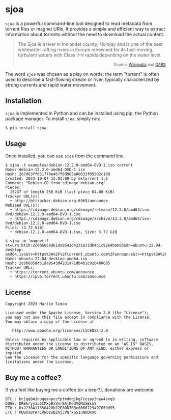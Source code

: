 # sjoa

`sjoa` is a powerful command-line tool designed to read metadata from torrent
files or magnet URIs. It provides a simple and efficient way to extract
information about torrents without the need to download the actual content.

> The Sjoa is a river in Innlandet county, Norway and is one of the best
> whitewater rafting rivers in Europe renowned for its fast-moving, turbulent
> waters with Class II-V rapids depending on the water level.
>
> <p style="font-size: 12px" align="right">
>     Source: <a href="https://en.wikipedia.org/wiki/Sjoa">Wikipedia</a>
> and <a href="https://www.oars.com/blog/best-whitewater-rafting-in-europe/">OARS</a>
> </p>

The word `sjoa` was chosen as a play on words: the term "torrent" is often used
to describe a fast-flowing stream or river, typically characterized by strong
currents and rapid water movement.

## Installation

`sjoa` is implemented in Python and can be installed using pip, the Python
package manager. To install `sjoa`, simply run:

```bash
$ pip install sjoa
```

## Usage

Once installed, you can use `sjoa` from the command line.

```
$ sjoa -t examples/debian-12.2.0-amd64-DVD-1.iso.torrent
Name: debian-12.2.0-amd64-DVD-1.iso
Hash: 267d63ffd31770e467f8d985a86633f05502c10d
Created: 2023-10-07 12:03:00 by mktorrent 1.1
Comment: "Debian CD from cdimage.debian.org"
Pieces:
  15237 of length 256 KiB (last piece 64.00 KiB)
Tracker URL(s):
  • http://bttracker.debian.org:6969/announce
Webseed URL(s):
  • https://cdimage.debian.org/cdimage/release/12.2.0/amd64/iso-dvd/debian-12.2.0-amd64-DVD-1.iso
  • https://cdimage.debian.org/cdimage/archive/12.2.0/amd64/iso-dvd/debian-12.2.0-amd64-DVD-1.iso
Files: (3.72 GiB)
  • debian-12.2.0-amd64-DVD-1.iso, Size: 3.72 GiB
```

```
$ sjoa -m "magnet:?xt=urn:btih:2c6b6858d61da9543d4231a71db4b1c9264b0685&dn=ubuntu-22.04-desktop-amd64.iso&tr=https%3A%2F%2Ftorrent.ubuntu.com%2Fannounce&tr=https%3A%2F%2Fipv6.torrent.ubuntu.com%2Fannounce"
Name: ubuntu-22.04-desktop-amd64.iso
Hash: 2c6b6858d61da9543d4231a71db4b1c9264b0685
Tracker URLs:
  • https://torrent.ubuntu.com/announce
  • https://ipv6.torrent.ubuntu.com/announce
```

## License

```
Copyright 2023 Martin Simon

Licensed under the Apache License, Version 2.0 (the "License");
you may not use this file except in compliance with the License.
You may obtain a copy of the License at

   http://www.apache.org/licenses/LICENSE-2.0

Unless required by applicable law or agreed to in writing, software
distributed under the License is distributed on an "AS IS" BASIS,
WITHOUT WARRANTIES OR CONDITIONS OF ANY KIND, either express or implied.
See the License for the specific language governing permissions and
limitations under the License.
```

## Buy me a coffee?

If you feel like buying me a coffee (or a beer?), donations are welcome:

```
BTC : bc1qq04jnuqqavpccfptmddqjkg7cuspy3new4sxq9
DOGE: DRBkryyau5CMxpBzVmrBAjK6dVdMZSBsuS
ETH : 0x2238A11856428b72E80D70Be8666729497059d95
LTC : MQwXsBrArLRHQzwQZAjJPNrxGS1uNDDKX6
```
